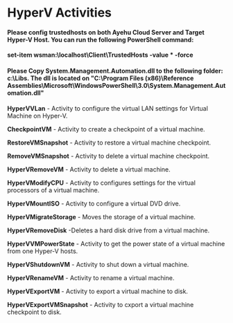 # HyperV Activities

#### Please config trustedhosts on both Ayehu Cloud Server and Target Hyper-V Host. You can run the following PowerShell command:
**set-item wsman:\localhost\Client\TrustedHosts -value * -force**

#### Please Copy System.Management.Automation.dll to the following folder: c:\Libs\. The dll is located on "C:\Program Files (x86)\Reference Assemblies\Microsoft\WindowsPowerShell\3.0\System.Management.Automation.dll"
 
**HyperVVLan** - Activity to configure the virtual LAN settings for Virtual Machine on Hyper-V.

**CheckpointVM** - Activity to create a checkpoint of a virtual machine.

**RestoreVMSnapshot** - Activity to restore a virtual machine checkpoint.

**RemoveVMSnapshot** - Activity to delete a virtual machine checkpoint. 

**HyperVRemoveVM** - Activity to delete a virtual machine.

**HyperVModifyCPU** - Activity to configures settings for the virtual processors of a virtual machine. 

**HyperVMountISO** - Activity to configure a virtual DVD drive.

**HyperVMigrateStorage** - Moves the storage of a virtual machine.

**HyperVRemoveDisk** -Deletes a hard disk drive from a virtual machine.

**HyperVVMPowerState** - Activity to get the power state of a virtual machine from one Hyper-V hosts.

**HyperVShutdownVM** - Activity to shut down a virtual machine.

**HyperVRenameVM** - Activity to rename a virtual machine.

**HyperVExportVM** - Activity to export a virtual machine to disk.

**HyperVExportVMSnapshot** - Activity to cxport a virtual machine checkpoint to disk.